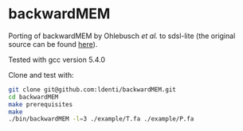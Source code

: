 # backwardMEM

Porting of backwardMEM by Ohlebusch *et al.* to sdsl-lite (the original source can be found [here](https://www.uni-ulm.de/in/theo/research/seqana/)).

Tested with gcc version 5.4.0

Clone and test with:
```bash
git clone git@github.com:ldenti/backwardMEM.git
cd backwardMEM
make prerequisites
make
./bin/backwardMEM -l=3 ./example/T.fa ./example/P.fa
```
